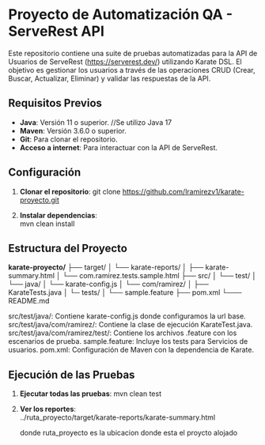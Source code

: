 # Proyecto de Automatización QA - ServeRest API

Este repositorio contiene una suite de pruebas automatizadas para la API de Usuarios de ServeRest (https://serverest.dev/) utilizando Karate DSL. El objetivo es gestionar los usuarios a través de las operaciones CRUD (Crear, Buscar, Actualizar, Eliminar) y validar las respuestas de la API.

## Requisitos Previos

- **Java**: Versión 11 o superior. //Se utilizo Java 17
- **Maven**: Versión 3.6.0 o superior.
- **Git**: Para clonar el repositorio.
- **Acceso a internet**: Para interactuar con la API de ServeRest.


## Configuración

1. **Clonar el repositorio**:
   git clone https://github.com/lramirezv1/karate-proyecto.git

   
2. **Instalar dependencias**:   
   mvn clean install

## Estructura del Proyecto 

**karate-proyecto/**
├── target/
│   └── karate-reports/
│       ├── karate-summary.html
│       └── com.ramirez.tests.sample.html
├── src/
│   └── test/
│       └── java/
│           └── karate-config.js
│           └── com/ramirez/
│               ├── KarateTests.java
│               └─  tests/
│                   └── sample.feature
├── pom.xml
└─── README.md


src/test/java/: Contiene karate-config.js donde configuramos la url base.
src/test/java/com/ramirez/: Contiene la clase de ejecución KarateTest.java.
src/test/java/com/ramirez/test/: Contiene los archivos .feature con los escenarios de prueba.
sample.feature: Incluye los tests para Servicios de usuarios.
pom.xml: Configuración de Maven con la dependencia de Karate.  

   

## Ejecución de las Pruebas   

1. **Ejecutar todas las pruebas**:
   mvn clean test
   
2. **Ver los reportes**:   
   ../ruta_proyecto/target/karate-reports/karate-summary.html
   
   donde ruta_proyecto es la ubicacion donde esta el proycto alojado 
